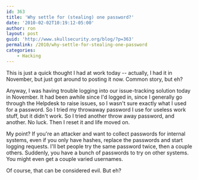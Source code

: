 ```yaml
---
id: 363
title: 'Why settle for (stealing) one password?'
date: '2010-02-02T10:19:12-05:00'
author: ron
layout: post
guid: 'http://www.skullsecurity.org/blog/?p=363'
permalink: /2010/why-settle-for-stealing-one-password
categories:
    - Hacking
---
```


This is just a quick thought I had at work today -- actually, I had it in November, but just got around to posting it now. Common story, but eh?
<!--more-->
Anyway, I was having trouble logging into our issue-tracking solution <delete>today</delete> in November. It had been awhile since I'd logged in, since I generally go through the Helpdesk to raise issues, so I wasn't sure exactly what I used for a password. So I tried my throwaway password I use for useless work stuff, but it didn't work. So I tried another throw away password, and another. No luck. Then I reset it and life moved on. 

My point? If you're an attacker and want to collect passwords for internal systems, even if you only have hashes, replace the passwords and start logging requests. I'll bet people try the same password twice, then a couple others. Suddenly, you have a bunch of passwords to try on other systems. You might even get a couple varied usernames. 

Of course, that can be considered evil. But eh?
